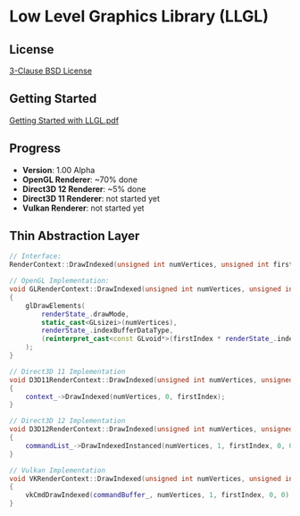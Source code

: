 Low Level Graphics Library (LLGL)
=================================

License
-------

[3-Clause BSD License](https://github.com/LukasBanana/LLGL/blob/master/LICENSE.txt)


Getting Started
---------------

[Getting Started with LLGL.pdf](https://github.com/LukasBanana/LLGL/blob/master/docu/GettingStarted/Getting%20Started%20with%20LLGL.pdf)


Progress
--------

- **Version**: 1.00 Alpha
- **OpenGL Renderer**: ~70% done
- **Direct3D 12 Renderer**: ~5% done
- **Direct3D 11 Renderer**: not started yet
- **Vulkan Renderer**: not started yet


Thin Abstraction Layer
----------------------

```cpp
// Interface:
RenderContext::DrawIndexed(unsigned int numVertices, unsigned int firstIndex);

// OpenGL Implementation:
void GLRenderContext::DrawIndexed(unsigned int numVertices, unsigned int firstIndex)
{
	glDrawElements(
		renderState_.drawMode,
		static_cast<GLsizei>(numVertices),
		renderState_.indexBufferDataType,
		(reinterpret_cast<const GLvoid*>(firstIndex * renderState_.indexBufferStride))
	);
}

// Direct3D 11 Implementation
void D3D11RenderContext::DrawIndexed(unsigned int numVertices, unsigned int firstIndex)
{
	context_->DrawIndexed(numVertices, 0, firstIndex);
}

// Direct3D 12 Implementation
void D3D12RenderContext::DrawIndexed(unsigned int numVertices, unsigned int firstIndex)
{
	commandList_->DrawIndexedInstanced(numVertices, 1, firstIndex, 0, 0);
}

// Vulkan Implementation
void VKRenderContext::DrawIndexed(unsigned int numVertices, unsigned int firstIndex)
{
	vkCmdDrawIndexed(commandBuffer_, numVertices, 1, firstIndex, 0, 0);
}
```


